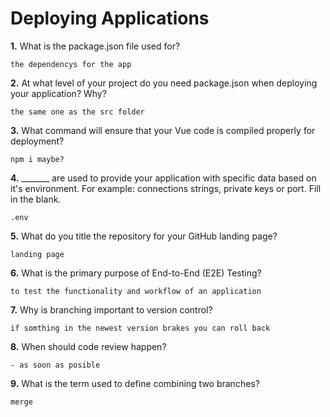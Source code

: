 # Deploying Applications

**1.** What is the package.json file used for?
<!-- enter you answer in the space below -->
```
the dependencys for the app
``` 
**2.** At what level of your project do you need package.json when deploying your application? Why?
<!-- enter you answer in the space below -->
```
the same one as the src folder
```
**3.** What command will ensure that your Vue code is compiled properly for deployment?
<!-- enter you answer in the space below -->
```
npm i maybe?
```
**4.** _______ are used to provide your application with specific data based on it's environment. For example: connections strings, private keys or port. Fill in the blank.
<!-- enter you answer in the space below -->
```
.env
```
**5.** What do you title the repository for your GitHub landing page?

<!-- enter you answer in the space below -->
```
landing page
```
**6.** What is the primary purpose of End-to-End (E2E) Testing?
<!-- enter you answer in the space below -->
```
to test the functionality and workflow of an application
```
**7.** Why is branching important to version control?
<!-- enter you answer in the space below -->
```
if somthing in the newest version brakes you can roll back
```
**8.** When should code review happen?
<!-- enter you answer in the space below -->
```
- as soon as posible
```
**9.** What is the term used to define combining two branches?
<!-- enter you answer in the space below -->
```
merge
```
